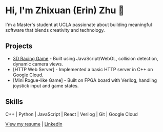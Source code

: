 # Hi, I'm Zhixuan (Erin) Zhu 👋

I'm a Master's student at UCLA passionate about building meaningful software that blends creativity and technology.

## Projects
- [3D Racing Game](https://github.com/erinzhu234/CS174A-FinalProject) - Built using JavaScript/WebGL, collision detection, dynamic camera views.
- [HTTP Web Server] - Implemented a basic HTTP server in C++ on Google Cloud.
- [Mini Rogue-like Game] - Built on FPGA board with Verilog, handling joystick input and game states.

## Skills
C++ | Python | JavaScript | React | Verilog | Git | Google Cloud

[View my resume](https://github.com/erinzhu234/erinzhu234/blob/main/Zhixuan_Zhu_resume.pdf) | [LinkedIn](https://www.linkedin.com/in/zhixuan-zhu-26740320b/)
